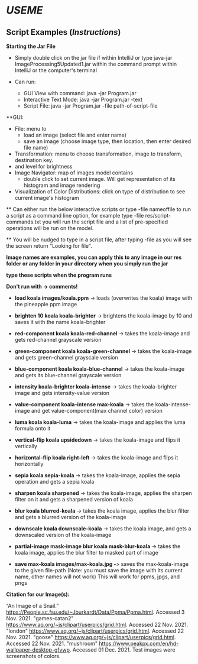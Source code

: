 

_USEME_ 
= 

**Script Examples (_Instructions_)**
-


**Starting the Jar File**
- Simply double click on the jar file if within IntelliJ 
or type java-jar ImageProcessing5Updated1.jar within the command prompt within IntelliJ
  or the computer's terminal 

- Can run:
  + GUI View with command: java -jar Program.jar
  + Interactive Text Mode: java -jar Program.jar -text
  + Script File: java -jar Program.jar -file path-of-script-file
  
**GUI:
- File: menu to 
  + load an image (select file and enter name)
  + save an image (choose image type, then location, then enter desired file name)
- Transformation: menu to choose transformation, image to transform, destination key.
- and level for brightness
- Image Navigator: map of images model contains
  + double click to set current image. Will get representation of its histogram
  and image rendering
- Visualization of Color Distributions: click on type of distribution to see
current image's histogram

** Can either run the below interactive scripts or type -file nameoffile to run a script 
as a command line option, for example type -file res/script-commands.txt you will run the script file 
and a list of pre-specified operations will be run on the model. 

** You will be nudged to type in a script file, after typing -file as you will see the screen return "Looking for file".

**Image names are examples, you can apply this to any image in our res folder or
any folder in your directory when you simply run the jar**

**type these scripts when the program runs**

**Don't run with -> comments!**

- **load koala images/koala.ppm** -> loads (overwrites the koala) image with the pineapple ppm image

- **brighten 10 koala koala-brighter**  -> brightens the koala-image by 10 and saves it with the name koala-brighter

- **red-component koala koala-red-channel** -> takes the koala-image and gets red-channel grayscale version

- **green-component koala koala-green-channel** -> takes the koala-image and gets green-channel grayscale version

- **blue-component koala koala-blue-channel** -> takes the koala-image and gets its blue-channel grayscale version

- **intensity koala-brighter koala-intense** -> takes the koala-brighter image and gets intensity-value version

- **value-component koala-intense max-koala** -> takes the koala-intense-image and get value-component(max channel
  color) version

- **luma koala koala-luma** -> takes the koala-image and applies the luma formula onto it

- **vertical-flip koala upsidedown** -> takes the koala-image and flips it vertically

- **horizontal-flip koala right-left** -> takes the koala-image and flips it horizontally 

- **sepia koala sepia-koala** -> takes the koala-image, applies the sepia operation and gets a sepia koala

- **sharpen koala sharpened** -> takes the koala-image, applies the sharpen filter on it and gets a sharpened version of koala

- **blur koala blurred-koala** -> takes the koala image, applies the blur filter and gets a blurred version of the koala-image
- **downscale koala downscale-koala** -> takes the koala image, and gets a downscaled version of the koala-image
- **partial-image mask-image blur koala mask-blur-koala** -> takes the koala image, applies the blur filter to masked part of image

- **save max-koala images/max-koala.jpg -**> saves the max-koala-image to the given file-path (Note: you must save the image with its current name,
  other names will not work) This will work for ppms, jpgs, and pngs

**Citation for our Image(s):**

“An Image of a Snail.” https://People.sc.fsu.edu/~Jburkardt/Data/Ppma/Ppma.html. Accessed 3 Nov. 2021. 
"games-catan2" https://www.aq.org/~js/clipart/userpics/grid.html. Accessed 22 Nov. 2021.
"london" https://www.aq.org/~js/clipart/userpics/grid.html. Accessed 22 Nov. 2021.
"goose" https://www.aq.org/~js/clipart/userpics/grid.html. Accessed 22 Nov. 2021.
"mushroom" https://www.peakpx.com/en/hd-wallpaper-desktop-gfvwp. Accessed 01 Dec. 2021.
Test images were screenshots of colors.